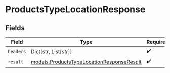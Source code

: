 # ProductsTypeLocationResponse


## Fields

| Field                                                                                        | Type                                                                                         | Required                                                                                     | Description                                                                                  |
| -------------------------------------------------------------------------------------------- | -------------------------------------------------------------------------------------------- | -------------------------------------------------------------------------------------------- | -------------------------------------------------------------------------------------------- |
| `headers`                                                                                    | Dict[str, List[*str*]]                                                                       | :heavy_check_mark:                                                                           | N/A                                                                                          |
| `result`                                                                                     | [models.ProductsTypeLocationResponseResult](../models/productstypelocationresponseresult.md) | :heavy_check_mark:                                                                           | N/A                                                                                          |